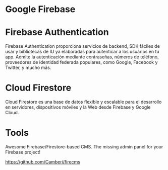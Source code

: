 # Google Firebase 

# Firebase Authentication 

Firebase Authentication proporciona servicios de backend, SDK fáciles de usar y bibliotecas de IU ya elaboradas para autenticar a los usuarios en tu app. Admite la autenticación mediante contraseñas, números de teléfono, proveedores de identidad federada populares, como Google, Facebook y Twitter, y mucho más.

# Cloud Firestore

Cloud Firestore es una base de datos flexible y escalable para el desarrollo en servidores, dispositivos móviles y la Web desde Firebase y Google Cloud. 



# Tools

Awesome Firebase/Firestore-based CMS. The missing admin panel for your Firebase project! 
 
https://github.com/Camberi/firecms
 
 